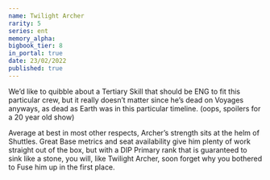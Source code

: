 ```yaml
---
name: Twilight Archer
rarity: 5
series: ent
memory_alpha:
bigbook_tier: 8
in_portal: true
date: 23/02/2022
published: true
---
```


We’d like to quibble about a Tertiary Skill that should be ENG to fit this particular crew, but it really doesn’t matter since he’s dead on Voyages anyways, as dead as Earth was in this particular timeline. (oops, spoilers for a 20 year old show)

Average at best in most other respects, Archer’s strength sits at the helm of Shuttles. Great Base metrics and seat availability give him plenty of work straight out of the box, but with a DIP Primary rank that is guaranteed to sink like a stone, you will, like Twilight Archer, soon forget why you bothered to Fuse him up in the first place.

